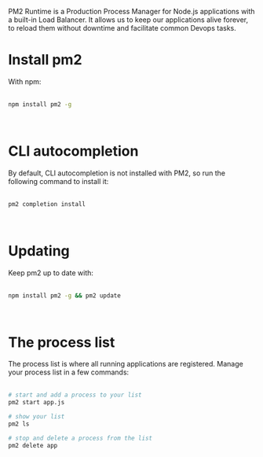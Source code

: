 <!-- TITLE: Install PM2 Runtime -->
<!-- SUBTITLE: Production Process Manager for Node.js applications -->

PM2 Runtime is a Production Process Manager for Node.js applications with a built-in Load Balancer. It allows us to keep our applications alive forever, to reload them without downtime and facilitate common Devops tasks.

# Install pm2
With npm:<br><br>

```bash
npm install pm2 -g
```
<br>

# CLI autocompletion
By default, CLI autocompletion is not installed with PM2, so run the following command to install it:<br><br>

```bash
pm2 completion install
```
<br>

# Updating
Keep pm2 up to date with:<br><br>

```bash
npm install pm2 -g && pm2 update
```
<br>

# The process list
The process list is where all running applications are registered. Manage your process list in a few commands:<br><br>

```bash
# start and add a process to your list
pm2 start app.js

# show your list
pm2 ls

# stop and delete a process from the list
pm2 delete app
```
<br>
